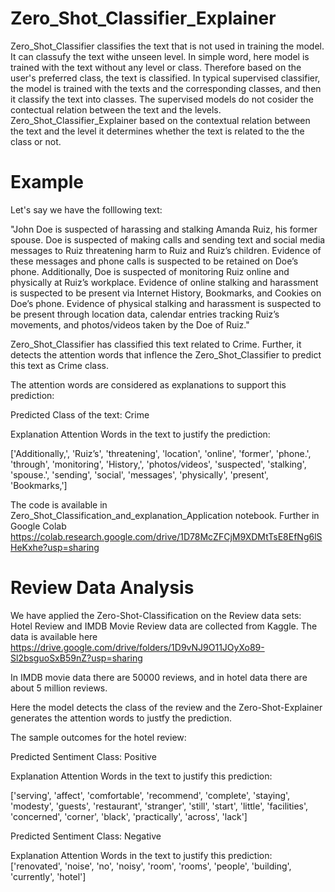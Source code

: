 # Zero_Shot_Classifier_Explainer

Zero_Shot_Classifier classifies the text that is not used in training the model. It can classufy the text withe unseen level. In simple word, here model is trained with the text without any level or class. Therefore based on the user's preferred class, the text is classified. In typical supervised classifier, the model is trained with the texts and the corresponding classes, and then it classify the text into classes. The supervised models do not cosider the contectual relation between the text and the levels. Zero_Shot_Classifier_Explainer based on the contextual relation between the text and the level it determines whether the text is related to the the class or not. 

# Example

Let's say we have the folllowing text:

"John Doe is suspected of harassing and stalking Amanda Ruiz, his former spouse. Doe is suspected of making calls and sending text and social media messages to Ruiz threatening harm to Ruiz and Ruiz’s children. Evidence of these messages and phone calls is suspected to be retained on Doe’s phone. Additionally, Doe is suspected of monitoring Ruiz online and physically at Ruiz’s workplace. Evidence of online stalking and harassment is suspected to be present via Internet History, Bookmarks, and Cookies on Doe’s phone. Evidence of physical stalking and harassment is suspected to be present through location data, calendar entries tracking Ruiz’s movements, and photos/videos taken by the Doe of Ruiz."

Zero_Shot_Classifier has classified this text related to Crime. Further, it detects the attention words that inflence the Zero_Shot_Classifier to predict this text as Crime class.

The attention words are considered as explanations to support this prediction:




Predicted  Class of the text: 
Crime

Explanation Attention Words in the text to justify the prediction:

['Additionally,', 'Ruiz’s', 'threatening', 'location', 'online', 'former', 'phone.', 'through', 'monitoring', 'History,', 'photos/videos', 'suspected', 'stalking', 'spouse.', 'sending', 'social', 'messages', 'physically', 'present', 'Bookmarks,']


The code is available in Zero_Shot_Classification_and_explanation_Application notebook. Further in Google Colab https://colab.research.google.com/drive/1D78McZFCjM9XDMtTsE8EfNg6lSHeKxhe?usp=sharing

# Review Data Analysis

We have applied the Zero-Shot-Classification on the Review data sets: Hotel Review and IMDB Movie Review data are collected from Kaggle. The data is available here https://drive.google.com/drive/folders/1D9vNJ9O11JOyXo89-Sl2bsguoSxB59nZ?usp=sharing

In IMDB movie data there are 50000 reviews, and in hotel data there are about 5 million reviews.

Here  the model detects the class of the review and the Zero-Shot-Explainer generates the attention words to justfy the prediction.

The sample outcomes for the hotel review:

Predicted Sentiment Class: 
Positive

Explanation Attention Words in the text to justify this prediction:

['serving', 'affect', 'comfortable', 'recommend', 'complete', 'staying', 'modesty', 'guests', 'restaurant', 'stranger', 'still', 'start', 'little', 'facilities', 'concerned', 'corner', 'black', 'practically', 'across', 'lack']


Predicted Sentiment Class: 
Negative

Explanation Attention Words in the text to justify this prediction:
['renovated', 'noise', 'no', 'noisy', 'room', 'rooms', 'people', 'building', 'currently', 'hotel']






















